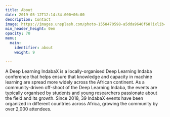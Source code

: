 ```yaml
---
title: About
date: 2019-05-12T12:14:34.000+06:00
description: Contact
image: https://images.unsplash.com/photo-1558470598-a5dda9640f68?ixlib=rb-1.2.1&ixid=MnwxMjA3fDB8MHxwaG90by1wYWdlfHx8fGVufDB8fHx8&auto=format&fit=crop&w=1742&q=95
min_header_height: 0em
opacity: 70
menu:
  main:
    identifier: about
    weight: 9

---
```


A Deep Learning IndabaX is a locally-organised Deep Learning Indaba conference 
that helps ensure that knowledge and capacity in machine learning are spread more widely 
across the African continent. As a community-driven off-shoot of the Deep Learning Indaba,
the events are typically organised by students and young researchers passionate about the 
field and its growth. Since 2018, 39 IndabaX events have been organized in different 
countries across Africa, growing the community by over 2,000 attendees. 
